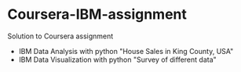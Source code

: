 # Coursera-IBM-assignment
Solution to Coursera assignment
- IBM Data Analysis with python "House Sales in King County, USA"
- IBM Data Visualization with python "Survey of different data"
